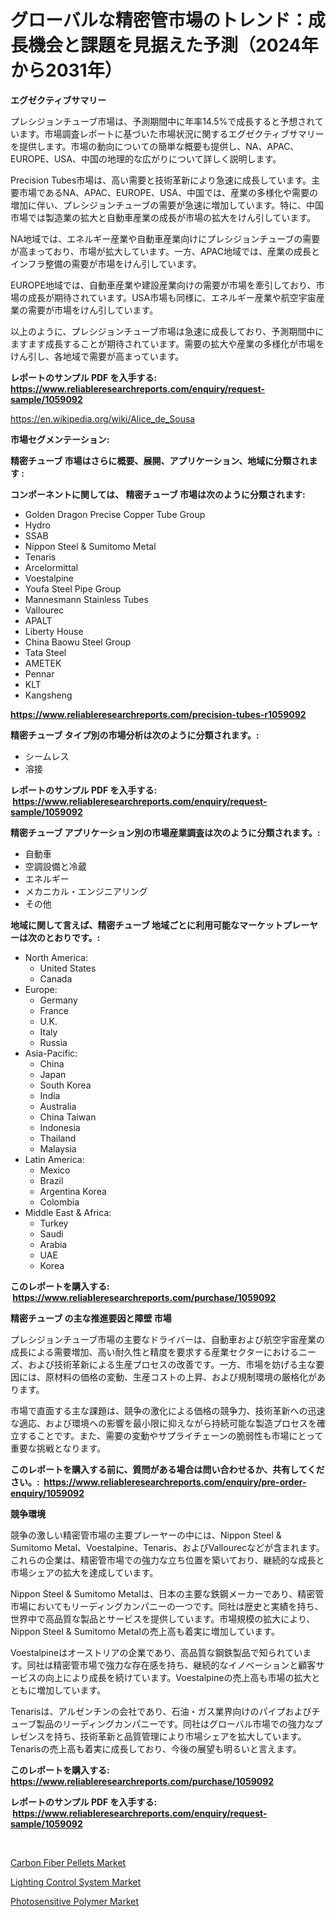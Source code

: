 <p><h1>グローバルな精密管市場のトレンド：成長機会と課題を見据えた予測（2024年から2031年）</h1></p><p><strong>エグゼクティブサマリー</strong></p>
<p><p>プレシジョンチューブ市場は、予測期間中に年率14.5%で成長すると予想されています。市場調査レポートに基づいた市場状況に関するエグゼクティブサマリーを提供します。市場の動向についての簡単な概要も提供し、NA、APAC、EUROPE、USA、中国の地理的な広がりについて詳しく説明します。</p><p>Precision Tubes市場は、高い需要と技術革新により急速に成長しています。主要市場であるNA、APAC、EUROPE、USA、中国では、産業の多様化や需要の増加に伴い、プレシジョンチューブの需要が急速に増加しています。特に、中国市場では製造業の拡大と自動車産業の成長が市場の拡大をけん引しています。</p><p>NA地域では、エネルギー産業や自動車産業向けにプレシジョンチューブの需要が高まっており、市場が拡大しています。一方、APAC地域では、産業の成長とインフラ整備の需要が市場をけん引しています。</p><p>EUROPE地域では、自動車産業や建設産業向けの需要が市場を牽引しており、市場の成長が期待されています。USA市場も同様に、エネルギー産業や航空宇宙産業の需要が市場をけん引しています。</p><p>以上のように、プレシジョンチューブ市場は急速に成長しており、予測期間中にますます成長することが期待されています。需要の拡大や産業の多様化が市場をけん引し、各地域で需要が高まっています。</p></p>
<p><strong>レポートのサンプル PDF を入手する: <a href="https://www.reliableresearchreports.com/enquiry/request-sample/1059092">https://www.reliableresearchreports.com/enquiry/request-sample/1059092</a></strong></p>
<p><a href="https://en.wikipedia.org/wiki/Alice_de_Sousa">https://en.wikipedia.org/wiki/Alice_de_Sousa</a></p>
<p><strong>市場セグメンテーション:</strong></p>
<p><strong> 精密チューブ 市場はさらに概要、展開、アプリケーション、地域に分類されます :</strong></p>
<p><strong>コンポーネントに関しては、 精密チューブ 市場は次のように分類されます: &nbsp;</strong></p>
<p><ul><li>Golden Dragon Precise Copper Tube Group</li><li>Hydro</li><li>SSAB</li><li>Nippon Steel & Sumitomo Metal</li><li>Tenaris</li><li>Arcelormittal</li><li>Voestalpine</li><li>Youfa Steel Pipe Group</li><li>Mannesmann Stainless Tubes</li><li>Vallourec</li><li>APALT</li><li>Liberty House</li><li>China Baowu Steel Group</li><li>Tata Steel</li><li>AMETEK</li><li>Pennar</li><li>KLT</li><li>Kangsheng</li></ul></p>
<p><strong><a href="https://www.reliableresearchreports.com/precision-tubes-r1059092">https://www.reliableresearchreports.com/precision-tubes-r1059092</a></strong></p>
<p><strong> 精密チューブ タイプ別の市場分析は次のように分類されます。:</strong></p>
<p><ul><li>シームレス</li><li>溶接</li></ul></p>
<p><strong>レポートのサンプル PDF を入手する: &nbsp;<a href="https://www.reliableresearchreports.com/enquiry/request-sample/1059092">https://www.reliableresearchreports.com/enquiry/request-sample/1059092</a></strong></p>
<p><strong> 精密チューブ アプリケーション別の市場産業調査は次のように分類されます。:</strong></p>
<p><ul><li>自動車</li><li>空調設備と冷蔵</li><li>エネルギー</li><li>メカニカル・エンジニアリング</li><li>その他</li></ul></p>
<p><strong>地域に関して言えば、精密チューブ 地域ごとに利用可能なマーケットプレーヤーは次のとおりです。:</strong></p>
<p><ul>
    <li>
        North America:
        <ul>
            <li>United States</li>
            <li>Canada</li>
        </ul>
    </li>
    <li>
        Europe:
        <ul>
            <li>Germany</li>
            <li>France</li>
            <li>U.K.</li>
            <li>Italy</li>
            <li>Russia</li>
        </ul>
    </li>
    <li>
        Asia-Pacific:
        <ul>
            <li>China</li>
            <li>Japan</li>
            <li>South Korea</li>
            <li>India</li>
            <li>Australia</li>
            <li>China Taiwan</li>
            <li>Indonesia</li>
            <li>Thailand</li>
            <li>Malaysia</li>
        </ul>
    </li>
    <li>
        Latin America:
        <ul>
            <li>Mexico</li>
            <li>Brazil</li>
            <li>Argentina Korea</li>
            <li>Colombia</li>
        </ul>
    </li>
    <li>
        Middle East & Africa:
        <ul>
            <li>Turkey</li>
            <li>Saudi</li>
            <li>Arabia</li>
            <li>UAE</li>
            <li>Korea</li>
        </ul>
    </li>
    </ul></p>
<p><strong>このレポートを購入する: &nbsp;<a href="https://www.reliableresearchreports.com/purchase/1059092">https://www.reliableresearchreports.com/purchase/1059092</a></strong></p>
<p><strong>精密チューブ の主な推進要因と障壁 市場</strong></p>
<p><p>プレシジョンチューブ市場の主要なドライバーは、自動車および航空宇宙産業の成長による需要増加、高い耐久性と精度を要求する産業セクターにおけるニーズ、および技術革新による生産プロセスの改善です。一方、市場を妨げる主な要因には、原材料の価格の変動、生産コストの上昇、および規制環境の厳格化があります。</p><p>市場で直面する主な課題は、競争の激化による価格の競争力、技術革新への迅速な適応、および環境への影響を最小限に抑えながら持続可能な製造プロセスを確立することです。また、需要の変動やサプライチェーンの脆弱性も市場にとって重要な挑戦となります。</p></p>
<p><strong>このレポートを購入する前に、質問がある場合は問い合わせるか、共有してください。:&nbsp; <a href="https://www.reliableresearchreports.com/enquiry/pre-order-enquiry/1059092">https://www.reliableresearchreports.com/enquiry/pre-order-enquiry/1059092</a></strong></p>
<p><strong>競争環境</strong></p>
<p><p>競争の激しい精密管市場の主要プレーヤーの中には、Nippon Steel & Sumitomo Metal、Voestalpine、Tenaris、およびVallourecなどが含まれます。これらの企業は、精密管市場での強力な立ち位置を築いており、継続的な成長と市場シェアの拡大を達成しています。</p><p>Nippon Steel & Sumitomo Metalは、日本の主要な鉄鋼メーカーであり、精密管市場においてもリーディングカンパニーの一つです。同社は歴史と実績を持ち、世界中で高品質な製品とサービスを提供しています。市場規模の拡大により、Nippon Steel & Sumitomo Metalの売上高も着実に増加しています。</p><p>Voestalpineはオーストリアの企業であり、高品質な鋼鉄製品で知られています。同社は精密管市場で強力な存在感を持ち、継続的なイノベーションと顧客サービスの向上により成長を続けています。Voestalpineの売上高も市場の拡大とともに増加しています。</p><p>Tenarisは、アルゼンチンの会社であり、石油・ガス業界向けのパイプおよびチューブ製品のリーディングカンパニーです。同社はグローバル市場での強力なプレゼンスを持ち、技術革新と品質管理により市場シェアを拡大しています。Tenarisの売上高も着実に成長しており、今後の展望も明るいと言えます。</p></p>
<p><strong>このレポートを購入する: &nbsp; <a href="https://www.reliableresearchreports.com/purchase/1059092">https://www.reliableresearchreports.com/purchase/1059092</a></strong></p>
<p><strong>レポートのサンプル PDF を入手する: &nbsp;<a href="https://www.reliableresearchreports.com/enquiry/request-sample/1059092">https://www.reliableresearchreports.com/enquiry/request-sample/1059092</a></strong><strong></strong></p>
<p>&nbsp;</p>
<p><p><a href="https://github.com/RoccoManning/Market-Research-Report-List-6/blob/main/carbon-fiber-pellets-market.md">Carbon Fiber Pellets Market</a></p><p><a href="https://issuu.com/reportprime-2/docs/lighting-control-system-market-size-2030.pptx">Lighting Control System Market</a></p><p><a href="https://github.com/gulaimolin/Market-Research-Report-List-5/blob/main/photosensitive-polymer-market.md">Photosensitive Polymer Market</a></p></p>